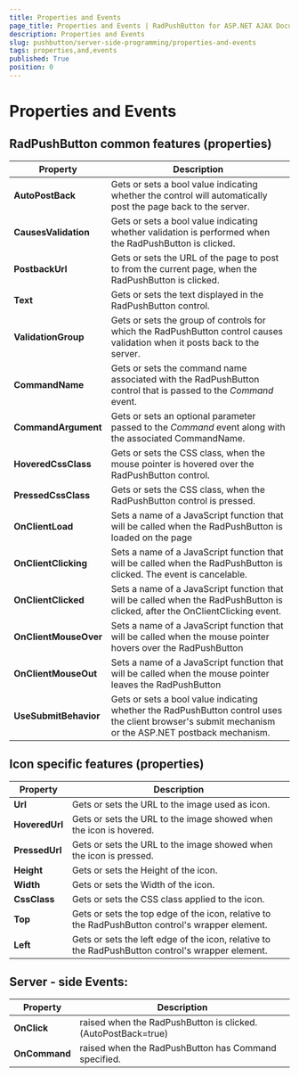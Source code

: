 ```yaml
---
title: Properties and Events
page_title: Properties and Events | RadPushButton for ASP.NET AJAX Documentation
description: Properties and Events
slug: pushbutton/server-side-programming/properties-and-events
tags: properties,and,events
published: True
position: 0
---
```


# Properties and Events

## RadPushButton common features (properties)

| Property | Description |
| ------ | ------ |
| **AutoPostBack** |Gets or sets a bool value indicating whether the control will automatically post the page back to the server.|
| **CausesValidation** |Gets or sets a bool value indicating whether validation is performed when the RadPushButton is clicked.|
| **PostbackUrl** |Gets or sets the URL of the page to post to from the current page, when the RadPushButton is clicked.|
| **Text** |Gets or sets the text displayed in the RadPushButton control.|
| **ValidationGroup** |Gets or sets the group of controls for which the RadPushButton control causes validation when it posts back to the server.|
| **CommandName** |Gets or sets the command name associated with the RadPushButton control that is passed to the *Command* event.|
| **CommandArgument** |Gets or sets an optional parameter passed to the *Command* event along with the associated CommandName.|
| **HoveredCssClass** |Gets or sets the CSS class, when the mouse pointer is hovered over the RadPushButton control.|
| **PressedCssClass** |Gets or sets the CSS class, when the RadPushButton control is pressed.|
| **OnClientLoad** |Sets a name of a JavaScript function that will be called when the RadPushButton is loaded on the page|
| **OnClientClicking** |Sets a name of a JavaScript function that will be called when the RadPushButton is clicked. The event is cancelable.|
| **OnClientClicked** |Sets a name of a JavaScript function that will be called when the RadPushButton is clicked, after the OnClientClicking event.|
| **OnClientMouseOver** |Sets a name of a JavaScript function that will be called when the mouse pointer hovers over the RadPushButton|
| **OnClientMouseOut** |Sets a name of a JavaScript function that will be called when the mouse pointer leaves the RadPushButton|
| **UseSubmitBehavior** |Gets or sets a bool value indicating whether the RadPushButton control uses the client browser's submit mechanism or the ASP.NET postback mechanism.|

## Icon specific features (properties)

| Property | Description |
| ------ | ------ |
| **Url** |Gets or sets the URL to the image used as icon.|
| **HoveredUrl** |Gets or sets the URL to the image showed when the icon is hovered.|
| **PressedUrl** |Gets or sets the URL to the image showed when the icon is pressed.|
| **Height** |Gets or sets the Height of the icon.|
| **Width** |Gets or sets the Width of the icon.|
| **CssClass** |Gets or sets the CSS class applied to the icon.|
| **Top** |Gets or sets the top edge of the icon, relative to the RadPushButton control's wrapper element.|
| **Left** |Gets or sets the left edge of the icon, relative to the RadPushButton control's wrapper element.|

## Server - side Events:

| Property | Description |
| ------ | ------ |
| **OnClick** |raised when the RadPushButton is clicked. (AutoPostBack=true)|
| **OnCommand** |raised when the RadPushButton has Command specified.|

